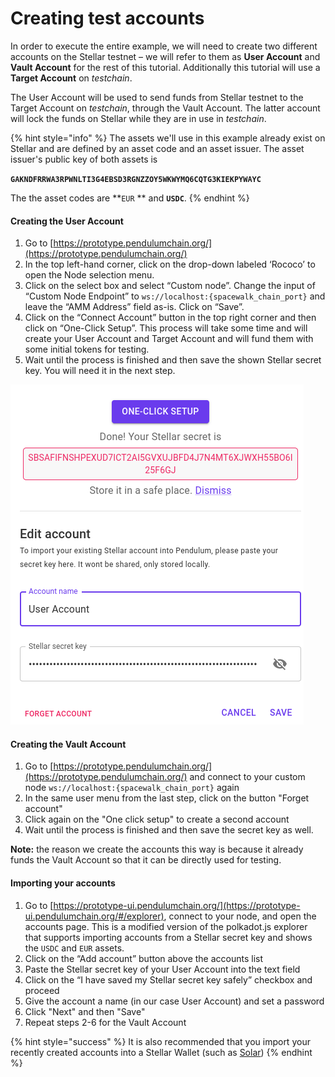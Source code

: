 # Creating test accounts

In order to execute the entire example, we will need to create two different accounts on the Stellar testnet – we will refer to them as **User Account** and **Vault Account** for the rest of this tutorial. Additionally this tutorial will use a **Target Account** on _testchain_.

The User Account will be used to send funds from Stellar testnet to the Target Account on _testchain_, through the Vault Account. The latter account will lock the funds on Stellar while they are in use in _testchain_.

{% hint style="info" %}
The assets we'll use in this example already exist on Stellar and are defined by an asset code and an asset issuer. The asset issuer's public key of both assets is

**`GAKNDFRRWA3RPWNLTI3G4EBSD3RGNZZOY5WKWYMQ6CQTG3KIEKPYWAYC`**

The the asset codes are **`EUR` ** and **`USDC`**.
{% endhint %}

#### Creating the User Account&#x20;

1. Go to [https://prototype.pendulumchain.org/](https://prototype.pendulumchain.org/)
2. In the top left-hand corner, click on the drop-down labeled ‘Rococo’ to open the Node selection menu.
3. Click on the select box and select “Custom node”. Change the input of “Custom Node Endpoint” to `ws://localhost:{spacewalk_chain_port}` and leave the “AMM Address” field as-is. Click on “Save”.
4. Click on the “Connect Account” button in the top right corner and then click on “One-Click Setup”. This process will take some time and will create your User Account and Target Account and will fund them with some initial tokens for testing.
5. Wait until the process is finished and then save the shown Stellar secret key. You will need it in the next step.

![](../../.gitbook/assets/usermenu.png)

#### Creating the Vault Account

1. Go to [https://prototype.pendulumchain.org/](https://prototype.pendulumchain.org/) and connect to your custom node `ws://localhost:{spacewalk_chain_port}` again
2. In the same user menu from the last step, click on the button "Forget account"
3. Click again on the "One click setup" to create a second account
4. Wait until the process is finished and then save the secret key as well.

**Note:** the reason we create the accounts this way is because it already funds the Vault Account so that it can be directly used for testing.&#x20;

#### Importing your accounts

1. Go to [https://prototype-ui.pendulumchain.org/](https://prototype-ui.pendulumchain.org/#/explorer), connect to your node, and open the accounts page. This is a modified version of the polkadot.js explorer that supports importing accounts from a Stellar secret key and shows the `USDC` and `EUR` assets.
2. Click on the “Add account” button above the accounts list
3. Paste the Stellar secret key of your User Account into the text field
4. Click on the “I have saved my Stellar secret key safely” checkbox and proceed
5. Give the account a name (in our case User Account) and set a password
6. Click "Next" and then "Save"
7. Repeat steps 2-6 for the Vault Account

{% hint style="success" %}
It is also recommended that you import your recently created accounts into a Stellar Wallet (such as [Solar](https://solarwallet.io/))
{% endhint %}
